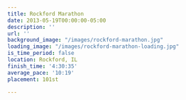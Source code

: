 ```yaml
---
title: Rockford Marathon
date: 2013-05-19T00:00:00-05:00
description: ''
url: ''
background_image: "/images/rockford-marathon.jpg"
loading_image: "/images/rockford-marathon-loading.jpg"
is_time_period: false
location: Rockford, IL
finish_time: '4:30:35'
average_pace: '10:19'
placement: 101st

---
```

